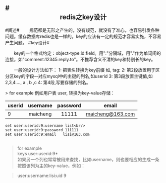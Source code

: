 #<center>redis之key设计</center>
---
#阐述#
&emsp;&emsp;规范都是无形之产生的，没有规范，就没有了准心，也容易引发各种问题。缓存数据库redis也是一样的。key的应该有一定的规范才容易实施，不容易产生问题。
#key设计#
<p>&emsp;&emsp;key的一个格式约定：object-type:id:field。用":"分隔域，用"."作为单词间的连接，如"comment:12345:reply.to"。不推荐含义不清的key和特别长的key。</p>
<p>&emsp;&emsp;一般的设计方法如下： 1: 把表名转换为key前缀 如, tag: 2: 第2段放置用于区分区key的字段--对应mysql中的主键的列名,如userid 3: 第3段放置主键值,如2,3,4...., a , b ,c 4: 第4段,写要存储的列名。</p>
> for example
例如用户表 user, 转换为key-value存储：

| userid        | username        | password |email|
| :------------- |:-------------:| :-----:|:---:|
| 9     | maicheng |  11111 |maicheng@163.com|

```
set user:userid:9:username list<br/>
set user:userid:9:password 111111
set user:userid:9:email   lisi@163.com
```
##
> for example</br>
keys user:userid:9*</br>
如果另一个列也常常被用来查找，比如username，则也要相应的生成一条按照该列为主的key-value，例如：

>user:username:lisi:uid 9

